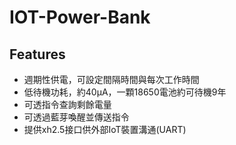 # IOT-Power-Bank
## Features
- 週期性供電，可設定間隔時間與每次工作時間
- 低待機功耗，約40µA，一顆18650電池約可待機9年
- 可透指令查詢剩餘電量
- 可透過藍芽喚醒並傳送指令
- 提供xh2.5接口供外部IoT裝置溝通(UART)


